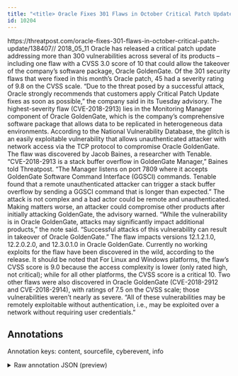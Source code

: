```yaml
---
title: "<title> Oracle Fixes 301 Flaws in October Critical Patch Update </title>"
id: 10204
---
```


<title> Oracle Fixes 301 Flaws in October Critical Patch Update </title>
<source> https://threatpost.com/oracle-fixes-301-flaws-in-october-critical-patch-update/138407// </source>
<date> 2018_05_11 </date>
<text>
Oracle has released a critical patch update addressing more than 300 vulnerabilities across several of its products – including one flaw with a CVSS 3.0 score of 10 that could allow the takeover of the company’s software package, Oracle GoldenGate.
Of the 301 security flaws that were fixed in this month’s Oracle patch, 45 had a severity rating of 9.8 on the CVSS scale.
“Due to the threat posed by a successful attack, Oracle strongly recommends that customers apply Critical Patch Update fixes as soon as possible,” the company said in its Tuesday advisory.
The highest-severity flaw (CVE-2018-2913) lies in the Monitoring Manager component of Oracle GoldenGate, which is the company’s comprehensive software package that allows data to be replicated in heterogeneous data environments.
According to the National Vulnerability Database, the glitch is an easily exploitable vulnerability that allows unauthenticated attacker with network access via the TCP protocol to compromise Oracle GoldenGate.
The flaw was discovered by Jacob Baines, a researcher with Tenable.
“CVE-2018-2913 is a stack buffer overflow in GoldenGate Manager,” Baines told Threatpost. “The Manager listens on port 7809 where it accepts GoldenGate Software Command Interface (GGSCI) commands. Tenable found that a remote unauthenticated attacker can trigger a stack buffer overflow by sending a GGSCI command that is longer than expected.”
The attack is not complex and a bad actor could be remote and unauthenticated. Making matters worse, an attacker could compromise other products after initially attacking GoldenGate, the advisory warned.
“While the vulnerability is in Oracle GoldenGate, attacks may significantly impact additional products,” the note said. “Successful attacks of this vulnerability can result in takeover of Oracle GoldenGate.”
The flaw impacts versions 12.1.2.1.0, 12.2.0.2.0, and 12.3.0.1.0 in Oracle GoldenGate. Currently no working exploits for the flaw have been discovered in the wild, according to the release. It should be noted that For Linux and Windows platforms, the flaw’s CVSS score is 9.0 because the access complexity is lower (only rated high, not critical); while for all other platforms, the CVSS score is a critical 10.
Two other flaws were also discovered in Oracle GoldenGate (CVE-2018-2912 and CVE-2018-2914), with ratings of 7.5 on the CVSS scale; those vulnerabilities weren’t nearly as severe.
“All of these vulnerabilities may be remotely exploitable without authentication, i.e., may be exploited over a network without requiring user credentials.”
</text>



## Annotations

Annotation keys: content, sourcefile, cyberevent, info

<details>
<summary>Raw annotation JSON (preview)</summary>

```json
{
  "content": "Oracle has released a critical patch update addressing more than 300 vulnerabilities across several of its products \u2013 including one flaw with a CVSS 3.0 score of 10 that could allow the takeover of the company\u2019s software package, Oracle GoldenGate. Of the 301 security flaws that were fixed in this month\u2019s Oracle patch, 45 had a severity rating of 9.8 on the CVSS scale. \u201cDue to the threat posed by a successful attack, Oracle strongly recommends that customers apply Critical Patch Update fixes as soon as possible,\u201d the company said in its Tuesday advisory. The highest-severity flaw (CVE-2018-2913) lies in the Monitoring Manager component of Oracle GoldenGate, which is the company\u2019s comprehensive software package that allows data to be replicated in heterogeneous data environments. According to the National Vulnerability Database, the glitch is an easily exploitable vulnerability that allows unauthenticated attacker with network access via the TCP protocol to compromise Oracle GoldenGate. The flaw was discovered by Jacob Baines, a researcher with Tenable. \u201cCVE-2018-2913 is a stack buffer overflow in GoldenGate Manager,\u201d Baines told Threatpost. \u201cThe Manager listens on port 7809 where it accepts GoldenGate Software Command Interface (GGSCI) commands. Tenable found that a remote unauthenticated attacker can trigger a stack buffer overflow by sending a GGSCI command that is longer than expected.\u201d The attack is not complex and a bad actor could be remote and unauthenticated. Making matters worse, an attacker could compromise other products after initially attacking GoldenGate, the advisory warned. \u201cWhile the vulnerability is in Oracle GoldenGate, attacks may significantly impact additional products,\u201d the note said. \u201cSuccessful attacks of this vulnerability can result in takeover of Oracle GoldenGate.\u201d The flaw impacts versions 12.1.2.1.0, 12.2.0.2.0, and 12.3.0.1.0 in Oracle GoldenGate. Currently no working exploits for the flaw have been discovered in the wild, according to the release. It should be noted that For Linux and Windows platforms, the flaw\u2019s CVSS score is 9.0 because the access complexity is lower (only rated high, not critical); while for all other platforms, the CVSS score is a critical 10. Two other flaws were also discovered in Oracle GoldenGate (CVE-2018-2912 and CVE-2018-2914), with ratings of 7.5 on the CVSS scale; those vulnerabilities weren\u2019t nearly as severe. \u201cAll of these vulnerabilities may be remotely exploitable without authentication, i.e., may be exploited over a network without requiring user credentials.\u201d",
  "sourcefile": "10204.txt",
  "cyberevent": {
    "hopper": [
      {
        "index": 0,
        "relation": "Same",
        "events": [
          {
            "index": "E1",
            "type": "Vulnerability-related",
            "realis": "Actual",
            "nugget": {
              "startOffset": 7,
              "index": "T2",
              "endOffset": 19,
              "text": "has released"
            },
            "argument": [
              {
                "index": "T1",
                "external_reference": {
                  "dbpediaURI": "http://dbpedia.org/resource/Oracle_Corporation",
                  "wikidataid": "Q19900"
                },
                "endOffset": 6,
                "role": {
                  "type": "Releaser"
                },
                "text": "Oracle",
                "startOffset": 0,
                "type": "Organization"
              },
              {
                "index": "T3",
                "text": "a critical patch update",
                "endOffset": 43,
                "role": {
                  "type": "Patch"
                },
                "startOffset": 20,
                "type": "Patch"
              }
            ],
            "subtype": "PatchVulnerability"
          },
          {
            "index": "E2"
```
</details>
